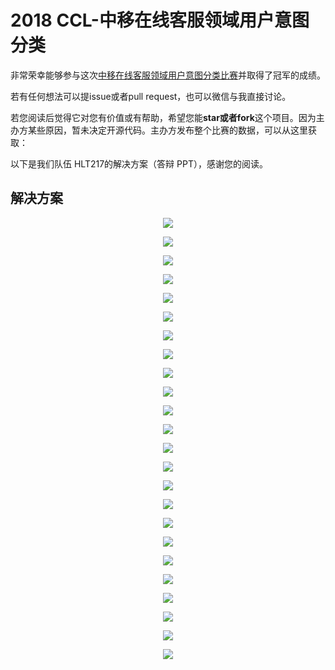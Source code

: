 # 2018 CCL-中移在线客服领域用户意图分类

非常荣幸能够参与这次[中移在线客服领域用户意图分类比赛](http://www.cips-cl.org/static/CCL2018/evaluation-result.html)并取得了冠军的成绩。

若有任何想法可以提issue或者pull request，也可以微信与我直接讨论。

若您阅读后觉得它对您有价值或有帮助，希望您能**star或者fork**这个项目。因为主办方某些原因，暂未决定开源代码。主办方发布整个比赛的数据，可以从这里获取：



以下是我们队伍 HLT217的解决方案（答辩 PPT），感谢您的阅读。

## 解决方案
<p align="center">
	<img src="pic/幻灯片01.jpg">
</p>

<p align="center">
	<img src="pic/幻灯片02.jpg">
</p>

<p align="center">
	<img src="pic/幻灯片03.jpg">
</p>

<p align="center">
	<img src="pic/幻灯片04.jpg">
</p>

<p align="center">
	<img src="pic/幻灯片05.jpg">
</p>

<p align="center">
	<img src="pic/幻灯片06.jpg">
</p>

<p align="center">
	<img src="pic/幻灯片07.jpg">
</p>

<p align="center">
	<img src="pic/幻灯片08.jpg">
</p>

<p align="center">
	<img src="pic/幻灯片09.jpg">
</p>

<p align="center">
	<img src="pic/幻灯片10.jpg">
</p>

<p align="center">
	<img src="pic/幻灯片11.jpg">
</p>

<p align="center">
	<img src="pic/幻灯片12.jpg">
</p>

<p align="center">
	<img src="pic/幻灯片13.jpg">
</p>

<p align="center">
	<img src="pic/幻灯片14.jpg">
</p>

<p align="center">
	<img src="pic/幻灯片15.jpg">
</p>

<p align="center">
	<img src="pic/幻灯片16.jpg">
</p>

<p align="center">
	<img src="pic/幻灯片17.jpg">
</p>

<p align="center">
	<img src="pic/幻灯片18.jpg">
</p>

<p align="center">
	<img src="pic/幻灯片19.jpg">
</p>

<p align="center">
	<img src="pic/幻灯片20.jpg">
</p>

<p align="center">
	<img src="pic/幻灯片21.jpg">
</p>

<p align="center">
	<img src="pic/幻灯片22.jpg">
</p>

<p align="center">
	<img src="pic/幻灯片23.jpg">
</p>

<p align="center">
	<img src="pic/幻灯片24.jpg">
</p>


